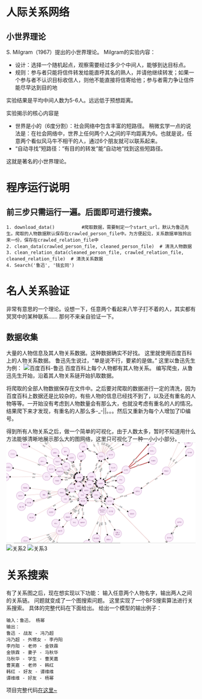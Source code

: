 
# 人际关系网络

## 小世界理论
S. Milgram（1967）提出的小世界理论。
Milgram的实验内容：
+ 设计：选择一个随机起点，观察需要经过多少个中间人，能够到达目标点。
+ 规则：参与者只能将信件转发给能直呼其名的熟人，并请他继续转发；如果一个参与者不认识目标收信人，则他不能直接将信寄给他；参与者需力争让信件能尽早达到目的地

实验结果是平均中间人数为5-6人。远远低于预想距离。

实验揭示的核心内容是
+ 世界是小的（6度分割）：社会网络中包含丰富的短路径。
稍微玄学一点的说法是：在社会网络中，世界上任何两个人之间的平均距离为6。也就是说，任意两个看似风马牛不相干的人，通过6个朋友就可以联系起来。
+ “自动寻找”短路径：“有目的的转发”能“自动地”找到这些短路径。

这就是著名的小世界理论。

# 程序运行说明
## 前三步只需运行一遍。后面即可进行搜索。

	1. download_data()			#爬取数据，需要制定一个start_url，默认为鲁迅先生。爬取的人物数据默认保存在crawled_person_file中。为方便起见，关系数据单独拎出来一份，保存在crawled_relation_file中
	2. clean_data(crawled_person_file, cleaned_person_file)  # 清洗人物数据
	3. clean_relation_data(cleaned_person_file, crawled_relation_file, cleaned_relation_file)  # 清洗关系数据
	4. Search('鲁迅', '钱玄同')


# 名人关系验证
非常有意思的一个理论。设想一下，任意两个看起来八竿子打不着的人，其实都有冥冥中的某种联系……
那何不来亲自验证一下。

## 数据收集
大量的人物信息及其人物关系数据。这种数据确实不好找。
这里就使用百度百科上的人物关系数据。
鲁迅先生说过，“单是说不行，要紧的是做。”
这里以鲁迅先生为例：
![百度百科-鲁迅](https://lhyxx.top/2020/03/04/%E5%90%8D%E4%BA%BA%E5%85%B3%E7%B3%BB%E5%9B%BE%E9%89%B4-%E5%B0%8F%E4%B8%96%E7%95%8C%E7%90%86%E8%AE%BA/%E7%99%BE%E5%BA%A6%E7%99%BE%E7%A7%91-%E9%B2%81%E8%BF%85.PNG "百度百科--鲁迅")
百度百科上每个人物都有其人物关系。
编写爬虫，从鲁迅先生开始，沿着其人物关系链开始扒取数据。

将爬取的全部人物数据保存在文件中。之后要对爬取的数据进行一定的清洗，因为百度百科上数据还是比较杂的，有些人物的信息已经找不到了，以及还有重名的人物等等。一开始没有考虑到人物数量会有那么大，也就没考虑有重名的人的情况。结果爬下来才发现，有重名的人那么多-\_-||。。。然后又重新为每个人增加了ID编号。

得到所有人物关系之后，做一个简单的可视化，由于人数太多，暂时不知道用什么方法能够清晰地展示那么大的图网络，这里只可视化了一种一小小小部分。
![关系1](https://github.com/LHYxx/LHYxx.github.io/blob/master/2020/03/04/%E5%90%8D%E4%BA%BA%E5%85%B3%E7%B3%BB%E5%9B%BE%E9%89%B4-%E5%B0%8F%E4%B8%96%E7%95%8C%E7%90%86%E8%AE%BA/%E5%85%B3%E7%B3%BB1.PNG "关系1")
![关系2](https://lhyxx.top/2020/03/04/%E5%90%8D%E4%BA%BA%E5%85%B3%E7%B3%BB%E5%9B%BE%E9%89%B4-%E5%B0%8F%E4%B8%96%E7%95%8C%E7%90%86%E8%AE%BA/%E5%85%B3%E7%B3%BB2.PNG "关系2")
![关系3](https://lhyxx.top/2020/03/04/%E5%90%8D%E4%BA%BA%E5%85%B3%E7%B3%BB%E5%9B%BE%E9%89%B4-%E5%B0%8F%E4%B8%96%E7%95%8C%E7%90%86%E8%AE%BA/%E5%85%B3%E7%B3%BB3.PNG "关系3")

# 关系搜索
有了关系图之后，现在想实现以下功能：
输入任意两个人物名字，输出两人之间的关系链。
问题就变成了一个图搜索问题。
这里实现了一个BFS搜索算法进行关系搜索。
具体的完整代码在下面给出。
给出一个模型的输出例子：
```
输入：鲁迅， 杨幂
输出：
鲁迅 - 战友 - 冯乃超
冯乃超 - 外甥女 - 李丹阳
李丹阳 - 老师 - 金铁霖
金铁霖 - 妻子 - 马秋华
马秋华 - 学生 - 曹芙嘉
曹芙嘉 - 老师 - 韩红
韩红 - 好友 - 谭维维
谭维维 - 好友 - 杨幂
```
项目完整代码[在这里~](https://github.com/LHYxx/SmallWorld)